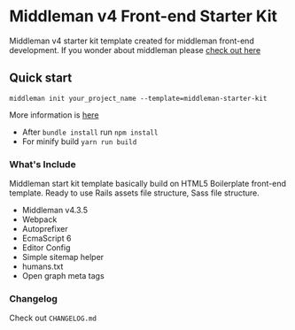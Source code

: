 # Middleman v4 Front-end Starter Kit

Middleman v4 starter kit template created for middleman front-end development.
If you wonder about middleman please [check out here](https://middlemanapp.com/)

## Quick start

`middleman init your_project_name --template=middleman-starter-kit`

More information is [here](https://middlemanapp.com/advanced/project_templates/)

- After `bundle install` run `npm install`
- For minify build `yarn run build`

### What's Include

Middleman start kit template basically build on HTML5 Boilerplate front-end
template. Ready to use Rails assets file structure, Sass file structure.

- Middleman v4.3.5
- Webpack
- Autoprefixer
- EcmaScript 6 
- Editor Config
- Simple sitemap helper
- humans.txt
- Open graph meta tags

### Changelog

Check out `CHANGELOG.md`
